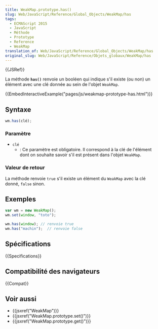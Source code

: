 ```yaml
---
title: WeakMap.prototype.has()
slug: Web/JavaScript/Reference/Global_Objects/WeakMap/has
tags:
  - ECMAScript 2015
  - JavaScript
  - Méthode
  - Prototype
  - Reference
  - WeakMap
translation_of: Web/JavaScript/Reference/Global_Objects/WeakMap/has
original_slug: Web/JavaScript/Reference/Objets_globaux/WeakMap/has
---
```


{{JSRef}}

La méthode **`has()`** renvoie un booléen qui indique s'il existe (ou non) un élément avec une clé donnée au sein de l'objet `WeakMap`.

{{EmbedInteractiveExample("pages/js/weakmap-prototype-has.html")}}

## Syntaxe

```js
wm.has(clé);
```

### Paramètre

- `clé`
  - : Ce paramètre est obligatoire. Il correspond à la clé de l'élément dont on souhaite savoir s'il est présent dans l'objet `WeakMap`.

### Valeur de retour

La méthode renvoie `true` s'il existe un élément du `WeakMap` avec la clé donné, `false` sinon.

## Exemples

```js
var wm = new WeakMap();
wm.set(window, "toto");

wm.has(window); // renvoie true
wm.has("machin");  // renvoie false
```

## Spécifications

{{Specifications}}

## Compatibilité des navigateurs

{{Compat}}

## Voir aussi

- {{jsxref("WeakMap")}}
- {{jsxref("WeakMap.prototype.set()")}}
- {{jsxref("WeakMap.prototype.get()")}}
